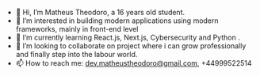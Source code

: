 - 👋 Hi, I’m Matheus  Theodoro, a 16 years old student.
- 👀 I’m interested in building modern applications using modern frameworks, mainly in front-end level
- 🌱 I’m currently learning React.js, Next.js, Cybersecurity and Python .
- 💞️ I’m looking to collaborate on project where i can grow professionally and finally step into the labour world.
- 📫 How to reach me: dev.matheustheodoro@gmail.com, +44999522514

